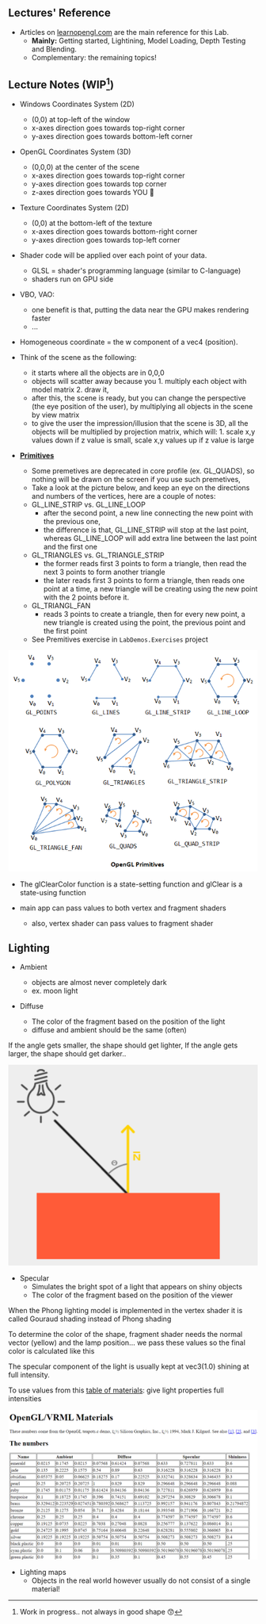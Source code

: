 ## Lectures' Reference
- Articles on [learnopengl.com](https://www.learnopengl.com) are the main reference for this Lab.
    - **Mainly:** Getting started, Lightining, Model Loading, Depth Testing and Blending.
    - Complementary: the remaining topics!

## Lecture Notes (WIP[^1])

- Windows Coordinates System (2D)
    - (0,0) at top-left of the window
    - x-axes direction goes towards top-right corner
    - y-axes direction goes towards bottom-left corner
- OpenGL Coordinates System (3D)
    - (0,0,0) at the center of the scene
    - x-axes direction goes towards top-right corner
    - y-axes direction goes towards top corner
    - z-axes direction goes towards YOU :punch:
- Texture Coordinates System (2D)
    - (0,0) at the bottom-left of the texture
    - x-axes direction goes towards bottom-right corner
    - y-axes direction goes towards top-left corner

- Shader code will be applied over each point of your data.
    - GLSL = shader's programming language (similar to C-language)
    - shaders run on GPU side

- VBO, VAO: 
    - one benefit is that, putting the data near the GPU makes rendering faster
    - ...

- Homogeneous coordinate = the w component of a vec4 (position).

- Think of the scene as the following:
    - it starts where all the objects are in 0,0,0
    - objects will scatter away because you 1. multiply each object with model matrix 2. draw it,
    - after this, the scene is ready, but you can change the perspective (the eye position of the user), by multiplying all objects in the scene by view matrix
    - to give the user the impression/illusion that the scene is 3D, all the objects will be multiplied by projection matrix, which will: 1. scale x,y values down if z value is small, scale x,y values up if z value is large

- **[Primitives](https://www.khronos.org/opengl/wiki/Primitive)** 
    - Some premetives are deprecated in core profile (ex. GL_QUADS), so nothing will be drawn on the screen if you use such premetives,
    - Take a look at the picture below, and keep an eye on the directions and numbers of the vertices, here are a couple of notes:
    - GL_LINE_STRIP vs. GL_LINE_LOOP 
        - after the second point, a new line connecting the new point with the previous one,
        - the difference is that, GL_LINE_STRIP will stop at the last point, whereas GL_LINE_LOOP will add extra line between the last point and the first one
    - GL_TRIANGLES vs. GL_TRIANGLE_STRIP
        - the former reads first 3 points to form a triangle, then read the next 3 points to form another triangle
        - the later reads first 3 points to form a triangle, then reads one point at a time, a new triangle will be creating using the new point with the 2 points before it.
    - GL_TRIANGL_FAN
        - reads 3 points to create a triangle, then for every new point, a new triangle is created using the point, the previous point and the first point
    - See Premitives exercise in `LabDemos.Exercises` project

![Premitives](./../res/primitives.png)

- The glClearColor function is a state-setting function and glClear is a state-using function

- main app can pass values to both vertex and fragment shaders
    - also, vertex shader can pass values to fragment shader


[^1]: Work in progress.. not always in good shape :kissing_smiling_eyes:

## Lighting

- Ambient
	- objects are almost never completely dark
	- ex. moon light

- Diffuse
	- The color of the fragment based on the position of the light
    - diffuse and ambient should be the same (often)

If the angle gets smaller, the shape should get lighter,
If the angle gets larger, the shape should get darker..

![Diffuse](../res/diffuse.png)

- Specular 
	- Simulates the bright spot of a light that appears on shiny objects
	- The color of the fragment based on the position of the viewer

When the Phong lighting model is implemented in the vertex shader it is called Gouraud shading instead of Phong shading

To determine the color of the shape, fragment shader needs the normal vector (yellow) and the lamp position... we pass these values so the final color is calculated like this

The specular component of the light is usually kept at vec3(1.0) shining at full intensity.

To use values from this [table of materials](http://devernay.free.fr/cours/opengl/materials.html): give light properties full intensities

![materials-table](../res/materials-table.png)

- Lighting maps
	- Objects in the real world however usually do not consist of a single material!

